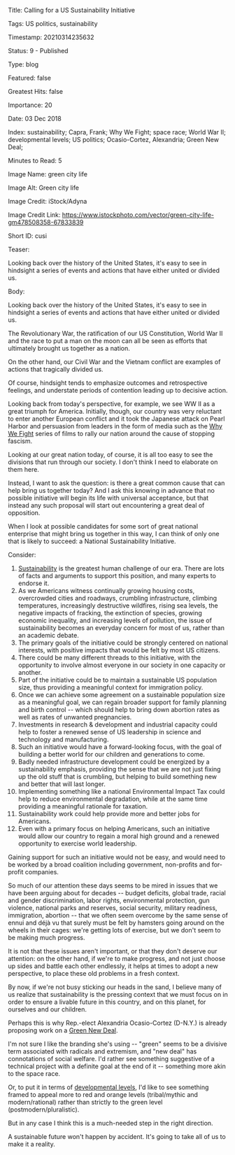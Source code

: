 Title:  Calling for a US Sustainability Initiative

Tags:   US politics, sustainability

Timestamp: 20210314235632

Status: 9 - Published

Type:   blog

Featured: false

Greatest Hits: false

Importance: 20

Date:   03 Dec 2018

Index:  sustainability; Capra, Frank; Why We Fight; space race; World War II; developmental levels; US politics; Ocasio-Cortez, Alexandria; Green New Deal; 

Minutes to Read: 5

Image Name: green city life

Image Alt: Green city life

Image Credit: iStock/Adyna

Image Credit Link: https://www.istockphoto.com/vector/green-city-life-gm478508358-67833839

Short ID: cusi

Teaser: 

Looking back over the history of the United States, it's easy to see in hindsight a series of events and actions that have either united or divided us. 


Body: 

Looking back over the history of the United States, it's easy to see in hindsight a series of events and actions that have either united or divided us. 

The Revolutionary War, the ratification of our US Constitution, World War II and the race to put a man on the moon can all be seen as efforts that ultimately brought us together as a nation. 

On the other hand, our Civil War and the Vietnam conflict are examples of actions that tragically divided us. 

Of course, hindsight tends to emphasize outcomes and retrospective feelings, and understate periods of contention leading up to decisive action. 

Looking back from today's perspective, for example, we see WW II as a great triumph for America. Initially, though, our country was very reluctant to enter another European conflict and it took the Japanese attack on Pearl Harbor and persuasion from leaders in the form of media such as the [Why We Fight][wwf] series of films to rally our nation around the cause of stopping fascism. 

Looking at our great nation today, of course, it is all too easy to see the divisions that run through our society. I don't think I need to elaborate on them here. 

Instead, I want to ask the question: is there a great common cause that can help bring us together today? And I ask this knowing in advance that no possible initiative will begin its life with universal acceptance, but that instead any such proposal will start out encountering a great deal of opposition. 

When I look at possible candidates for some sort of great national enterprise that might bring us together in this way, I can think of only one that is likely to succeed: a National Sustainability Initiative. 

Consider:

1. [Sustainability][sustain] is the greatest human challenge of our era. There are lots of facts and arguments to support this position, and many experts to endorse it. 
2. As we Americans witness continually growing housing costs, overcrowded cities and roadways, crumbling infrastructure, climbing temperatures, increasingly destructive wildfires, rising sea levels, the negative impacts of fracking, the extinction of species, growing economic inequality, and increasing levels of pollution, the issue of sustainability becomes an everyday concern for most of us, rather than an  academic debate. 
3. The primary goals of the initiative could be strongly centered on national interests, with positive impacts that would be felt by most US citizens. 
4. There could be many different threads to this initiative, with the opportunity to involve almost everyone in our society in one capacity or another. 
5. Part of the initiative could be to maintain a sustainable US population size, thus providing a meaningful context for immigration policy. 
6. Once we can achieve some agreement on a sustainable population size as a meaningful goal, we can regain broader support for family planning and birth control -- which should help to bring down abortion rates as well as rates of unwanted pregnancies. 
7. Investments in research & development and industrial capacity could help to foster a renewed sense of US leadership in science and technology and manufacturing. 
8. Such an initiative would have a forward-looking focus, with the goal of building a better world for our children and generations to come. 
9. Badly needed infrastructure development could be energized by a sustainability emphasis, providing the sense that we are not just fixing up the old stuff that is crumbling, but helping to build something new and better that will last longer. 
10. Implementing something like a national Environmental Impact Tax could help to reduce environmental degradation, while at the same time providing a meaningful rationale for taxation.  
11. Sustainability work could help provide more and better jobs for Americans. 
12. Even with a primary focus on helping Americans, such an initiative would allow our country to regain a moral high ground and a renewed opportunity to exercise world leadership. 

Gaining support for such an initiative would not be easy, and would need to be worked by a broad coalition including government, non-profits and for-profit companies. 

So much of our attention these days seems to be mired in issues that we have been arguing about for decades -- budget deficits, global trade, racial and gender discrimination, labor rights, environmental protection, gun violence, national parks and reserves, social security, military readiness, immigration, abortion -- that we often seem overcome by the same sense of ennui and déjà vu that surely must be felt by hamsters going around on the wheels in their cages: we're getting lots of exercise, but we don't seem to be making much progress. 

It is not that these issues aren't important, or that they don't deserve our attention: on the other hand, if we're to make progress, and not just choose up sides and battle each other endlessly, it helps at times to adopt a new perspective, to place these old problems in a fresh context. 

By now, if we're not busy sticking our heads in the sand, I believe many of us realize that sustainability is the pressing context that we must focus on in order to ensure a livable future in this country, and on this planet, for ourselves and our children.  

Perhaps this is why Rep.-elect Alexandria Ocasio-Cortez (D-N.Y.) is already proposing work on a [Green New Deal][gnd].

I'm not sure I like the branding she's using -- "green" seems to be a divisive term associated with radicals and extremism, and "new deal" has connotations of social welfare. I'd rather see something suggestive of a technical project with a definite goal at the end of it -- something more akin to the space race. 

Or, to put it in terms of [developmental levels][levels], I'd like to see something framed to appeal more to red and orange levels (tribal/mythic and modern/rational) rather than strictly to the green level (postmodern/pluralistic). 

But in any case I think this is a much-needed step in the right direction. 

A sustainable future won't happen by accident. It's going to take all of us to make it a reality. 

[gnd]: https://ocasio-cortez.house.gov/gnd/resolution

[levels]: developmental-levels.html

[sustain]: https://en.wikipedia.org/wiki/Sustainability

[wwf]: https://en.wikipedia.org/wiki/Why_We_Fight

